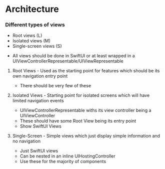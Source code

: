 #  Architecture

### Different types of views
- Root views (L)
- Isolated views (M)
- Single-screen views (S)

* All views should be done in SwiftUI or at least wrapped in a UIViewControllerRepresentable/UIViewRepresentable

1. Root Views - Used as the starting point for features which should be its own navigation entry point
    - There should be very few of these
    
2. Isolated Views - Starting point for isolated screens which will have limited navigation events
    - UIViewControllerRepresentable withs its view controller being a UIViewController
    - These should have some Root View being its entry point
    - Show SwiftUI Views

3. Single-Screen - Simple views which just display simple information and no navigation
    - Just SwiftUI views
    - Can be nested in an inline UIHostingController
    - Use these for the majority of components
